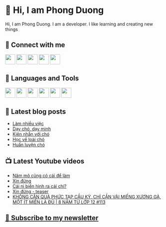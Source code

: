 # 👋 Hi, I am Phong Duong

Hi, I am Phong Duong. I am a developer. I like learning and creating new things

## 🔗 Connect with me
[<img height="32" width="32" src="https://cdn.jsdelivr.net/npm/simple-icons@v3/icons/youtube.svg" />](https://www.youtube.com/channel/UCXykqt3V2-9bYXKWZRcH0rA)
[<img height="32" width="32" src="https://cdn.jsdelivr.net/npm/simple-icons@v3/icons/instagram.svg" />](https://www.instagram.com/phongduonglh)
[<img height="32" width="32" src="https://cdn.jsdelivr.net/npm/simple-icons@v3/icons/twitter.svg" />](https://twitter.com/phongduonglh)
[<img height="32" width="32" src="https://cdn.jsdelivr.net/npm/simple-icons@v3/icons/facebook.svg" />](https://www.facebook.com/phongduonglh)
[<img height="32" width="32" src="https://cdn.jsdelivr.net/npm/simple-icons@v3/icons/linkedin.svg" />](https://www.linkedin.com/in/phongduonglh)

## 🧰 Languages and Tools

[<img height="32" width="32" src="https://cdn.jsdelivr.net/npm/simple-icons@v3/icons/javascript.svg" />](javascript)
[<img height="32" width="32" src="https://cdn.jsdelivr.net/npm/simple-icons@v3/icons/html5.svg" />](html5)
[<img height="32" width="32" src="https://cdn.jsdelivr.net/npm/simple-icons@v3/icons/css3.svg" />](css3)
[<img height="32" width="32" src="https://cdn.jsdelivr.net/npm/simple-icons@v3/icons/node-dot-js.svg" />](nodejs)
[<img height="32" width="32" src="https://cdn.jsdelivr.net/npm/simple-icons@v3/icons/react.svg" />](react)
[<img height="32" width="32" src="https://cdn.jsdelivr.net/npm/simple-icons@v3/icons/vue-dot-js.svg" />](vue)

## 📝 Latest blog posts

<!-- BLOG-POST-LIST:START -->
- [Làm nhiều việc](https://phongduong.dev/blog/2021/09/lam-nhieu-viec/)
- [Dạy chó, dạy mình](https://phongduong.dev/blog/2021/09/day-cho-day-minh/)
- [Kiên nhẫn với chó](https://phongduong.dev/blog/2021/08/kien-nhan-voi-cho/)
- [Học về loài chó](https://phongduong.dev/blog/2021/08/hoc-ve-loai-cho/)
- [Huấn luyện chó](https://phongduong.dev/blog/2021/08/huan-luyen-cho/)
<!-- BLOG-POST-LIST:END -->

## 📺 Latest Youtube videos

<!-- YOUTUBE-VIDEO-LIST:START -->
- [Năm mô cũng có cái để làm](https://www.youtube.com/watch?v=uBnmgUqM0ok)
- [Xin đừng](https://www.youtube.com/watch?v=2si7Z3jCTic)
- [Cái ni biến hình ra cái chi?](https://www.youtube.com/watch?v=d0rwnb6z0iM)
- [Xin đừng - teaser](https://www.youtube.com/watch?v=mqvmuTpypRc)
- [KHÔNG CẦN QUÁ PHỨC TẠP CẦU KỲ, CHỈ CẦN VÀI MIẾNG XƯƠNG GÀ, MỘT ÍT MIẾN LÀ ĐỦ | 8 NĂM TỪ LỚP 12 #113](https://www.youtube.com/watch?v=FcfQibx6l0E)
<!-- YOUTUBE-VIDEO-LIST:END -->

## [💌 Subscribe to my newsletter](https://koogio.substack.com/)
